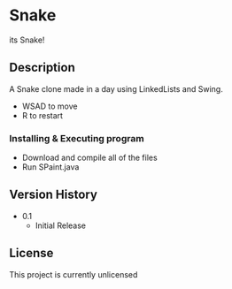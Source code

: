 # Snake
its Snake!

## Description

A Snake clone made in a day using LinkedLists and Swing. 
- WSAD to move
- R to restart

### Installing & Executing program
- Download and compile all of the files
- Run SPaint.java

## Version History

* 0.1
    * Initial Release

## License

This project is currently unlicensed
